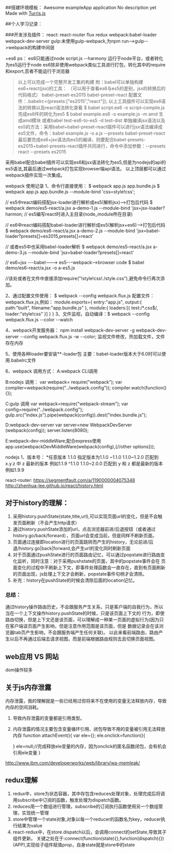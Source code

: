 ##搭建环境模板：
Awesome exampleApp application
No description yet
Made with [Turris.js](https://github.com/turrisjs)

##个人学习记录：

###开发涉及插件：
react:  react-router flux  redux
webpack:babel-loader  webpack-dev-server
gulp:未使用gulp-webpack,为npm run-->gulp-->webpack的构建中间层

+es6
ps：
es6只能通过node script.js --harmony 运行于node平台，或者转化为es5运行于node
es6除非使用webpack类似工具进行打包，转化其中的require和export,否者不能运行于浏览器



> 以上可以完成一个完整开发工集的构建
> 附：babel可以单独构建es6+react(jsx)的工具：
> （可以用于查看es6与es5的差别，jsx的转换后的代码格式）
> babel-preset-es2015
> babel-preset-react
> 配置文件：.babelrc<{presets:["es2015","react"]};
> 以上工具插件可以实现es6语法的转换以及react语法转化查看
> $ babel script.es6 -o script-compile.js  完成es6件的转化为es5
> $ babel example.es6 -o example.js -m amd  生成amd模块
> 或者babel test-es6-to-es5 -d test-dist
> 单独编译jsx语法以及es5的方法：采用babel+babel-preset-react插件可以进行jsx语法编译成es5文件，命令：babel example.js -o a.js --presets babel-preset-react
> 最后要完成es6+jsx语法向es5的编译，则要配合babel-presets-es2015+babel-presets-react插件共同进行，命令中添加参数：--presets react --presets es2015

采用babel配合babel插件可以实现es6和jsx语法转化为es5,但是为nodejs的api的es5语法,其最后通过webpack打包实现browser端api语法。
以上顶层都可以通过webpack插件实现一次集成。


webpack 使用记录
1、命令行直接使用：
$ webpack app.js app.bundle.js
$ webpack app.js app.bundle.js --module-bind 'css=style!css';

// es5中react编码搭配jsx-loader进行解析成es5(解析jsx)-->打包后代码
$ webpack demo/es5-react/a.jsx a-demo-1.js --module-bind 'jsx=jsx-loader?harmon; // es5编写react时进入主目录(node_module所在目录)

// es6中react编码搭配babel-loader进行解析成es5(解析jsx+es6)-->打包后代码
$ webpack demo/es6-react/a.jsx a-demo-2.js --module-bind 'jsx=babel-loader?presets[]=es2015,presets[]=react'

// 或者es5中也采用babel-loader解析
$ webpack demo/es5-react/a.jsx a-demo-3.js --module-bind 'jsx=babel-loader?presets[]=react'

// es6+jsx ---babel---> es5---webpack-->browser code
$ babel  demo/es6-react/a.jsx  -o  a-es5.js

//该处或者在文件中直接添加require("!style!css!./style.css"),避免命令行再次添加。

2、通过配置文件使用：
$ webpack --config webpack.flux.js
配置文件：webpack.flux.js,例如：
module.exports={
	entry:"app.js",
	output:{
		path:"built",
		filename:"app.bundle.js"
	},
	module:{
		loaders:[{
			test:/*.css$/,
			loader:"style!css"
		}]
	}
}
3、文件监视，自动编译：$ webpack --config webpack.flux.js --color --watch

4、webpack开发服务器：
npm install webpack-dev-server -g
webpack-dev-server --config webpack.flux.js -w --color;
监视文件修改，热加载文件，文件存在内存

5、使用各种loader要安装**-loader包
主要：babel-loader版本大于6.0时可以使用.babelrc文件

6、webpack 调用方式：
A:webpack CLI调用

B:nodejs 调用：
var webpack= require("webpack");
var compiler=webpack(require("../webpack.config"));
compiler.watch(function(){});

C:gulp 调用
var webpack=require("webpack-stream");
var config=require("../webpack.config");
gulp.src("index.js").pipe(webpack(config)).dest("index.bundle.js");

D:webpack-dev-server
var server=new WebpackDevServer (webpack(config));
server.listen(8080);

E:webpack-dev-middleWare;配合express使用
app.use(webpackDevMiddleWare(webpack(config),{//other options}));




nodejs
1、版本号：
*任意版本
1.1.0 指定版本为1.1.0
~1.1.0  1.1.0~1.2.0 匹配到 x.y.z 中 z 最新的版本 例如1.1.9
^1.1.0  1.1.0~2.0.0 匹配到 y 和 z 都是最新的版本 例如1.9.9

react-router:
https://segmentfault.com/a/1190000004075348
http://zhenhua-lee.github.io/react/history.html

## 对于history的理解：

1. 采用history.pushState(state,title,url),可以实现页面url的变化，但是不会触发页面刷新（不会产生http请求）
2. 通过history.pushState添加的url，点击浏览器前进/后退按钮（或者通过history.go/back/forward），页面url会变成当前，但是同样不刷新页面。
3. 页面通过连接即location进行的页面跳转而产生的history，无论前进/后退/history.go|back|forward,会产生url的变化同时刷新页面
4. 对于页面通过pushState进行的页面路由记忆，可以通过popstate进行路由变化监听，同时注意：对于采用pushstate的页面，其中的popstate事件会在
页面变化的过程中不刷新上下文，即事件处理函数会一直存在，直到有页面刷新的页面出现，js处理上下文才会刷新，popstate事件句柄才会清除。
5. 补充：history在pushState的时候会清除后面的location记忆。

### 总结：
通过history操作路由历史，不会跟服务产生关系，只是客户端的自我行为，所以当在一个上下文操作history.pushState的时候，只是该页面上下文的
行为，即使路由切换，但是上下文还是该页面，可以理解成一种某一页面的虚拟行为(因为只在客户端该页面产生影响，但是注意作用范围是该页面，但是
数据记录会在该浏览器tab页产生影响，不会跟服务端产生任何关联)。
以此来看前端路由，路由产生以后不再通过后端去请求视图，而是前端根据路由规则去且切换页面视图。

## web应用 VS 网站

dom操作较多


## 关于js内存泄露
内存泄露，我的理解就是一些已经用过但将来不在使用的变量无法释放内存，导致内存的空间消耗。

1. 导致内存泄露的变量都是引用类型。
2. 内存泄露的情况主要包含变量循环引用、闭包导致不用的变量被引用无法释放内存
function attachEvent(){
    var ele={};
    ele.onclick=function(){

    }
    ele=null;//完成释放ele变量的内存，因为onclick的匿名函数闭包，会有机会引用ele变量
}

http://www.ibm.com/developerworks/web/library/wa-memleak/

## redux理解

1. redux中，store为状态容器，其中存包含reduces处理对象，处理完成后将调用subscribe中订阅的函数，触发处理为dispatch函数。
2. reduces用一个数组进行管理，subscribe的订阅执行函数使用另一个数组管理，实现统一管理
3. store中管理一个state对象,对象以每一个reducer的函数名为key，reducer执行结果为value
4. react-redux中，在store.dispatch以后，会调用connect的setState,导致其子组件更新。
关键之处在于:connect(function(state){},function(dispatch){})(APP),实现给子组件赋值prop，自身state就是store中的state
